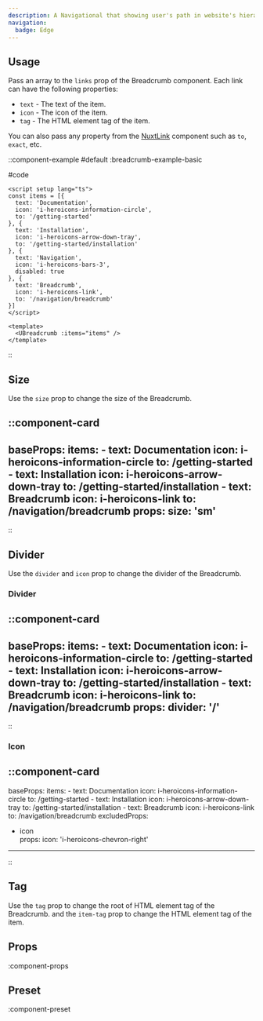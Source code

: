 ```yaml
---
description: A Navigational that showing user's path in website's hierarchical structure.
navigation:
  badge: Edge
---
```


## Usage

Pass an array to the `links` prop of the Breadcrumb component. Each link can have the following properties:

- `text` - The text of the item.
- `icon` - The icon of the item.
- `tag` - The HTML element tag of the item.

You can also pass any property from the [NuxtLink](https://nuxt.com/docs/api/components/nuxt-link#props) component such as `to`, `exact`, etc.

::component-example
#default
:breadcrumb-example-basic

#code 
```vue
<script setup lang="ts">
const items = [{
  text: 'Documentation',
  icon: 'i-heroicons-information-circle',
  to: '/getting-started'
}, {
  text: 'Installation',
  icon: 'i-heroicons-arrow-down-tray',
  to: '/getting-started/installation'
}, {
  text: 'Navigation',
  icon: 'i-heroicons-bars-3',
  disabled: true
}, {
  text: 'Breadcrumb',
  icon: 'i-heroicons-link',
  to: '/navigation/breadcrumb'
}]
</script>

<template>
  <UBreadcrumb :items="items" />
</template>
```
::

## Size

Use the `size` prop to change the size of the Breadcrumb.

::component-card
---
baseProps:
  items:
    - text: Documentation
      icon: i-heroicons-information-circle
      to: /getting-started
    - text: Installation
      icon: i-heroicons-arrow-down-tray
      to: /getting-started/installation
    - text: Breadcrumb
      icon: i-heroicons-link
      to: /navigation/breadcrumb
props:
  size: 'sm'
---
::

## Divider

Use the `divider` and `icon` prop to change the divider of the Breadcrumb.

### Divider

::component-card
---
baseProps:
  items:
    - text: Documentation
      icon: i-heroicons-information-circle
      to: /getting-started
    - text: Installation
      icon: i-heroicons-arrow-down-tray
      to: /getting-started/installation
    - text: Breadcrumb
      icon: i-heroicons-link
      to: /navigation/breadcrumb
props:
  divider: '/'
---
::

### Icon

::component-card
---
baseProps:
  items:
    - text: Documentation
      icon: i-heroicons-information-circle
      to: /getting-started
    - text: Installation
      icon: i-heroicons-arrow-down-tray
      to: /getting-started/installation
    - text: Breadcrumb
      icon: i-heroicons-link
      to: /navigation/breadcrumb
excludedProps:
  - icon      
props:
  icon: 'i-heroicons-chevron-right'
---
::

## Tag

Use the `tag` prop to change the root of HTML element tag of the Breadcrumb. and the `item-tag` prop to change the  HTML element tag of the item.


## Props

:component-props

## Preset

:component-preset
